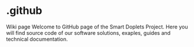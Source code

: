 # .github
Wiki page
Welcome to GitHub page of the Smart Doplets Project.
Here you will find source code of our software solutions, exaples, guides and technical documentation.
